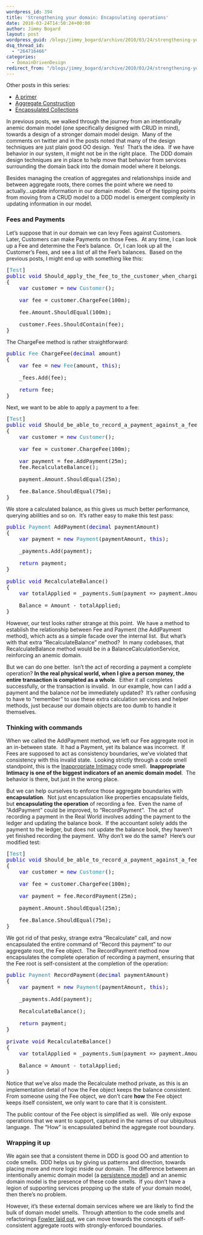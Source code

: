 ```yaml
---
wordpress_id: 394
title: 'Strengthening your domain: Encapsulating operations'
date: 2010-03-24T14:50:24+00:00
author: Jimmy Bogard
layout: post
wordpress_guid: /blogs/jimmy_bogard/archive/2010/03/24/strengthening-your-domain-encapsulating-operations.aspx
dsq_thread_id:
  - "264716466"
categories:
  - DomainDrivenDesign
redirect_from: "/blogs/jimmy_bogard/archive/2010/03/24/strengthening-your-domain-encapsulating-operations.aspx/"
---
```

Other posts in this series:

  * [A primer](https://lostechies.com/blogs/jimmy_bogard/archive/2010/02/03/strengthening-your-domain-a-primer.aspx)
  * [Aggregate Construction](https://lostechies.com/blogs/jimmy_bogard/archive/2010/02/23/strengthening-your-domain-aggregate-construction.aspx)
  * [Encapsulated Collections](https://lostechies.com/blogs/jimmy_bogard/archive/2010/03/10/strengthening-your-domain-encapsulated-collections.aspx)

In previous posts, we walked through the journey from an intentionally anemic domain model (one specifically designed with CRUD in mind), towards a design of a stronger domain model design.&#160; Many of the comments on twitter and in the posts noted that many of the design techniques are just plain good OO design.&#160; Yes!&#160; That’s the idea.&#160; If we have behavior in our system, it might not be in the right place.&#160; The DDD domain design techniques are in place to help move that behavior from services surrounding the domain back into the domain model where it belongs.

Besides managing the creation of aggregates and relationships inside and between aggregate roots, there comes the point where we need to actually…update information in our domain model.&#160; One of the tipping points from moving from a CRUD model to a DDD model is emergent complexity in updating information in our model.

### Fees and Payments

Let’s suppose that in our domain we can levy Fees against Customers.&#160; Later, Customers can make Payments on those Fees.&#160; At any time, I can look up a Fee and determine the Fee’s balance.&#160; Or, I can look up all the Customer’s Fees, and see a list of all the Fee’s balances.&#160; Based on the previous posts, I might end up with something like this:

<pre>[<span style="color: #2b91af">Test</span>]
<span style="color: blue">public void </span>Should_apply_the_fee_to_the_customer_when_charging_a_customer_a_fee()
{
    <span style="color: blue">var </span>customer = <span style="color: blue">new </span><span style="color: #2b91af">Customer</span>();
    
    <span style="color: blue">var </span>fee = customer.ChargeFee(100m);

    fee.Amount.ShouldEqual(100m);

    customer.Fees.ShouldContain(fee);
}</pre>

[](http://11011.net/software/vspaste)

The ChargeFee method is rather straightforward:

<pre><span style="color: blue">public </span><span style="color: #2b91af">Fee </span>ChargeFee(<span style="color: blue">decimal </span>amount)
{
    <span style="color: blue">var </span>fee = <span style="color: blue">new </span><span style="color: #2b91af">Fee</span>(amount, <span style="color: blue">this</span>);

    _fees.Add(fee);

    <span style="color: blue">return </span>fee;
}</pre>

[](http://11011.net/software/vspaste)

Next, we want to be able to apply a payment to a fee:

<pre>[<span style="color: #2b91af">Test</span>]
<span style="color: blue">public void </span>Should_be_able_to_record_a_payment_against_a_fee()
{
    <span style="color: blue">var </span>customer = <span style="color: blue">new </span><span style="color: #2b91af">Customer</span>();

    <span style="color: blue">var </span>fee = customer.ChargeFee(100m);

    <span style="color: blue">var </span>payment = fee.AddPayment(25m);
    fee.RecalculateBalance();

    payment.Amount.ShouldEqual(25m);

    fee.Balance.ShouldEqual(75m);
}</pre>

[](http://11011.net/software/vspaste)

We store a calculated balance, as this gives us much better performance, querying abilities and so on.&#160; It’s rather easy to make this test pass:

<pre><span style="color: blue">public </span><span style="color: #2b91af">Payment </span>AddPayment(<span style="color: blue">decimal </span>paymentAmount)
{
    <span style="color: blue">var </span>payment = <span style="color: blue">new </span><span style="color: #2b91af">Payment</span>(paymentAmount, <span style="color: blue">this</span>);

    _payments.Add(payment);

    <span style="color: blue">return </span>payment;
}

<span style="color: blue">public void </span>RecalculateBalance()
{
    <span style="color: blue">var </span>totalApplied = _payments.Sum(payment =&gt; payment.Amount);
    
    Balance = Amount - totalApplied;
}</pre>

[](http://11011.net/software/vspaste)

However, our test looks rather strange at this point.&#160; We have a method to establish the relationship between Fee and Payment (the AddPayment method), which acts as a simple facade over the internal list.&#160; But what’s with that extra “RecalculateBalance” method?&#160; In many codebases, that RecalculateBalance method would be in a BalanceCalculationService, reinforcing an anemic domain.

But we can do one better.&#160; Isn’t the act of recording a payment a complete operation?  **In the real physical world, when I give a person money, the entire transaction is completed as a whole**.&#160; Either it all completes successfully, or the transaction is invalid.&#160; In our example, how can I add a payment and the balance _not_ be immediately updated?&#160; It’s rather confusing to have to “remember” to use these extra calculation services and helper methods, just because our domain objects are too dumb to handle it themselves.

### Thinking with commands

When we called the AddPayment method, we left our Fee aggregate root in an in-between state.&#160; It had a Payment, yet its balance was incorrect.&#160; If Fees are supposed to act as consistency boundaries, we’ve violated that consistency with this invalid state.&#160; Looking strictly through a code smell standpoint, this is the [Inappropriate Intimacy](http://c2.com/cgi/wiki?InappropriateIntimacy) code smell.&#160; **Inappropriate Intimacy is one of the biggest indicators of an anemic domain model**.&#160; The behavior is there, but just in the wrong place.

But we can help ourselves to enforce those aggregate boundaries with **encapsulation**.&#160; Not just encapsulation like properties encapsulate fields, but **encapsulating the operation** of recording a fee.&#160; Even the name of “AddPayment” could be improved, to “RecordPayment”.&#160; The act of recording a payment in the Real World involves adding the payment to the ledger and updating the balance book.&#160; If the accountant solely adds the payment to the ledger, but does not update the balance book, they haven’t yet finished recording the payment.&#160; Why don’t we do the same?&#160; Here’s our modified test:

<pre>[<span style="color: #2b91af">Test</span>]
<span style="color: blue">public void </span>Should_be_able_to_record_a_payment_against_a_fee()
{
    <span style="color: blue">var </span>customer = <span style="color: blue">new </span><span style="color: #2b91af">Customer</span>();

    <span style="color: blue">var </span>fee = customer.ChargeFee(100m);

    <span style="color: blue">var </span>payment = fee.RecordPayment(25m);

    payment.Amount.ShouldEqual(25m);

    fee.Balance.ShouldEqual(75m);
}</pre>

[](http://11011.net/software/vspaste)

We got rid of that pesky, strange extra “Recalculate” call, and now encapsulated the entire command of “Record this payment” to our aggregate root, the Fee object.&#160; The RecordPayment method now encapsulates the complete operation of recording a payment, ensuring that the Fee root is self-consistent at the completion of the operation:

<pre><span style="color: blue">public </span><span style="color: #2b91af">Payment </span>RecordPayment(<span style="color: blue">decimal </span>paymentAmount)
{
    <span style="color: blue">var </span>payment = <span style="color: blue">new </span><span style="color: #2b91af">Payment</span>(paymentAmount, <span style="color: blue">this</span>);

    _payments.Add(payment);

    RecalculateBalance();

    <span style="color: blue">return </span>payment;
}

<span style="color: blue">private void </span>RecalculateBalance()
{
    <span style="color: blue">var </span>totalApplied = _payments.Sum(payment =&gt; payment.Amount);
    
    Balance = Amount - totalApplied;
}</pre>

[](http://11011.net/software/vspaste)

Notice that we’ve also made the Recalculate method private, as this is an implementation detail of how the Fee object keeps the balance consistent.&#160; From someone using the Fee object, we don’t care **how** the Fee object keeps itself consistent, we only want to care that it is consistent.

The public contour of the Fee object is simplified as well.&#160; We only expose operations that we want to support, captured in the names of our ubiquitous language.&#160; The “How” is encapsulated behind the aggregate root boundary.

### Wrapping it up

We again see that a consistent theme in DDD is good OO and attention to code smells.&#160; DDD helps us by giving us patterns and direction, towards placing more and more logic inside our domain.&#160; The difference between an intentionally anemic domain model (a [persistence model](https://lostechies.com/blogs/jimmy_bogard/archive/2009/12/03/persistence-model-and-domain-anemia.aspx)) and an anemic domain model is the presence of these code smells.&#160; If you don’t have a legion of supporting services propping up the state of your domain model, then there’s no problem.

However, it’s these external domain services where we are likely to find the bulk of domain model smells.&#160; Through attention to the code smells and refactorings [Fowler laid out](http://www.amazon.com/exec/obidos/ASIN/0201485672), we can move towards the concepts of self-consistent aggregate roots with strongly-enforced boundaries.